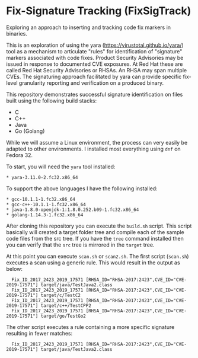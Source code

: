 # Fix-Signature Tracking (FixSigTrack)
Exploring an approach to inserting and tracking code fix markers in binaries.

This is an exploration of using the yara (https://virustotal.github.io/yara/) tool as a mechanism to articulate "rules" for identification of "signature" markers associated with code fixes.  Product Security Advisories may be issued in response to documented CVE exposures.  At Red Hat these are called Red Hat Security Advisories or RHSAs.  An RHSA may span multiple CVEs.  The signaturing approach facilitated by yara can provide specific fix-level granularity reporting and verification on a produced binary.

This repository demonstrates successful signature identification on files built using the following build stacks:
* C
* C++
* Java
* Go (Golang)

While we will assume a Linux environment, the process can very easily be adapted to other environments.  I installed most everything using `dnf` on Fedora 32.  

To start, you will need the `yara` tool installed:

    * yara-3.11.0-2.fc32.x86_64

To support the above languages I have the following installed:

    * gcc-10.1.1-1.fc32.x86_64
    * gcc-c++-10.1.1-1.fc32.x86_64
    * java-1.8.0-openjdk-1:1.8.0.252.b09-1.fc32.x86_64
    * golang-1.14.3-1.fc32.x86_64
    
After cloning this repository you can execute the `build.sh` script.  This script basically will created a target folder tree and compile each of the sample code files from the src tree.  If you have the `tree` command installed then you can verify that the `src` tree is mirrored in the `target` tree.

At this point you can execute `scan.sh` or `scan2.sh`.  The first script (`scan.sh`) executes a scan using a generic rule.  This would result in the output as below:

      Fix_ID_2017_2423_2019_17571 [RHSA_ID="RHSA-2017:2423",CVE_ID="CVE-2019-17571"] target/java/TestJava2.class
      Fix_ID_2017_2423_2019_17571 [RHSA_ID="RHSA-2017:2423",CVE_ID="CVE-2019-17571"] target/c/TestC2
      Fix_ID_2017_2423_2019_17571 [RHSA_ID="RHSA-2017:2423",CVE_ID="CVE-2019-17571"] target/c++/TestCPP2
      Fix_ID_2017_2423_2019_17571 [RHSA_ID="RHSA-2017:2423",CVE_ID="CVE-2019-17571"] target/go/TestGo2

The other script executes a rule containing a more specific signature resulting in fewer matches:

      Fix_ID_2017_2423_2019_17571 [RHSA_ID="RHSA-2017:2423",CVE_ID="CVE-2019-17571"] target/java/TestJava2.class
